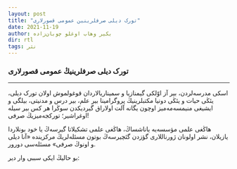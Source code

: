```yaml
---
layout: post
title: "تورک دیلی صرفلرینین عمومی قصورلاری"
date: 2021-11-19
author: بکیر وهاب اوغلو چوبان‌زاده
dir: rtl
tags: نثر
---
```



### تورک دیلی صرفلرینیڭ عمومی قصورلاری

<hr/>

اسکی مدرسه‌لردن، بیر آز اوّلکی گیمنازیا و سمیناریالاردان قوغولموش اولان تورک دیلی، یئڭی حیات و یئڭی دونیا مکتبلرینیڭ پروگرامینا بیر علم، بیر درس و مدنیتی، بیلگی و ایشیغی منیمسه‌مه‌میز اوچون یگانه آلت اولاراق گیردیکدن سوڭرا هر کس بیر سیله اوغراشیر؛ تورکجه‌میزیڭ صرفی!

هاڭغی علمی مؤسسه‌یه یاناشساڭ، هاڭغی علمی تشکیلاتا گیرسه‌ڭ یا خود بونلاردا یازیلان، نشر اولونان ژورناللاری گؤزدن گئچیرسه‌ڭ بوتون مسئله‌لریڭ مرکزینده «آنا دیلی و اونوڭ صرفی» مسئله‌سی دورور.

بو حالیڭ ایکی سببی وار دیر:










































